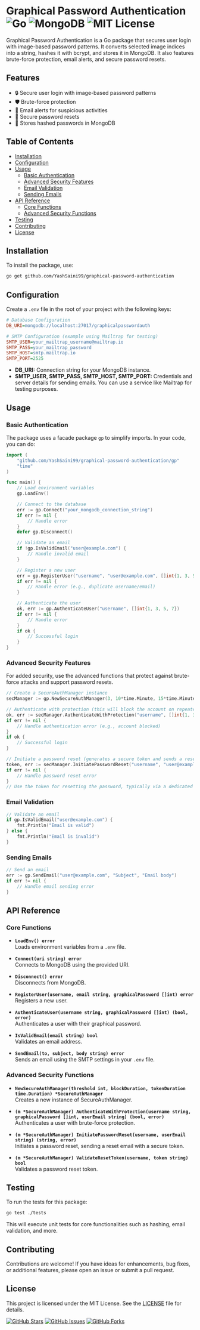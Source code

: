 # Graphical Password Authentication ![Go](https://img.shields.io/badge/Go-100%25-blue) ![MongoDB](https://img.shields.io/badge/MongoDB-Database-green) ![MIT License](https://img.shields.io/badge/License-MIT-yellow.svg)

Graphical Password Authentication is a Go package that secures user login with image-based password patterns. It converts selected image indices into a string, hashes it with bcrypt, and stores it in MongoDB. It also features brute-force protection, email alerts, and secure password resets.

## Features

- 🔒 Secure user login with image-based password patterns
- 🛡️ Brute-force protection
- 📧 Email alerts for suspicious activities
- 🔄 Secure password resets
- 💾 Stores hashed passwords in MongoDB

## Table of Contents

- [Installation](#installation)
- [Configuration](#configuration)
- [Usage](#usage)
  - [Basic Authentication](#basic-authentication)
  - [Advanced Security Features](#advanced-security-features)
  - [Email Validation](#email-validation)
  - [Sending Emails](#sending-emails)
- [API Reference](#api-reference)
  - [Core Functions](#core-functions)
  - [Advanced Security Functions](#advanced-security-functions)
- [Testing](#testing)
- [Contributing](#contributing)
- [License](#license)

## Installation

To install the package, use:

```bash
go get github.com/YashSaini99/graphical-password-authentication
```

## Configuration

Create a `.env` file in the root of your project with the following keys:

```ini
# Database Configuration
DB_URI=mongodb://localhost:27017/graphicalpasswordauth

# SMTP Configuration (example using Mailtrap for testing)
SMTP_USER=your_mailtrap_username@mailtrap.io
SMTP_PASS=your_mailtrap_password
SMTP_HOST=smtp.mailtrap.io
SMTP_PORT=2525
```

- **DB_URI:** Connection string for your MongoDB instance.
- **SMTP_USER, SMTP_PASS, SMTP_HOST, SMTP_PORT:** Credentials and server details for sending emails. You can use a service like Mailtrap for testing purposes.

## Usage

### Basic Authentication

The package uses a facade package `gp` to simplify imports. In your code, you can do:

```go
import (
    "github.com/YashSaini99/graphical-password-authentication/gp"
    "time"
)

func main() {
    // Load environment variables
    gp.LoadEnv()

    // Connect to the database
    err := gp.Connect("your_mongodb_connection_string")
    if err != nil {
        // Handle error
    }
    defer gp.Disconnect()

    // Validate an email
    if !gp.IsValidEmail("user@example.com") {
        // Handle invalid email
    }

    // Register a new user
    err = gp.RegisterUser("username", "user@example.com", []int{1, 3, 5, 7})
    if err != nil {
        // Handle error (e.g., duplicate username/email)
    }

    // Authenticate the user
    ok, err := gp.AuthenticateUser("username", []int{1, 3, 5, 7})
    if err != nil {
        // Handle error
    }
    if ok {
        // Successful login
    }
}
```

### Advanced Security Features

For added security, use the advanced functions that protect against brute-force attacks and support password resets.

```go
// Create a SecureAuthManager instance
secManager := gp.NewSecureAuthManager(3, 10*time.Minute, 15*time.Minute)

// Authenticate with protection (this will block the account on repeated failed attempts and send alert emails)
ok, err := secManager.AuthenticateWithProtection("username", []int{1, 3, 5, 7}, "user@example.com")
if err != nil {
    // Handle authentication error (e.g., account blocked)
}
if ok {
    // Successful login
}

// Initiate a password reset (generates a secure token and sends a reset email)
token, err := secManager.InitiatePasswordReset("username", "user@example.com")
if err != nil {
    // Handle password reset error
}
// Use the token for resetting the password, typically via a dedicated reset endpoint.
```

### Email Validation

```go
// Validate an email
if gp.IsValidEmail("user@example.com") {
    fmt.Println("Email is valid")
} else {
    fmt.Println("Email is invalid")
}
```

### Sending Emails

```go
// Send an email
err := gp.SendEmail("user@example.com", "Subject", "Email body")
if err != nil {
    // Handle email sending error
}
```

## API Reference

### Core Functions

- **`LoadEnv() error`**  
  Loads environment variables from a `.env` file.

- **`Connect(uri string) error`**  
  Connects to MongoDB using the provided URI.

- **`Disconnect() error`**  
  Disconnects from MongoDB.

- **`RegisterUser(username, email string, graphicalPassword []int) error`**  
  Registers a new user.

- **`AuthenticateUser(username string, graphicalPassword []int) (bool, error)`**  
  Authenticates a user with their graphical password.

- **`IsValidEmail(email string) bool`**  
  Validates an email address.

- **`SendEmail(to, subject, body string) error`**  
  Sends an email using the SMTP settings in your `.env` file.

### Advanced Security Functions

- **`NewSecureAuthManager(threshold int, blockDuration, tokenDuration time.Duration) *SecureAuthManager`**  
  Creates a new instance of SecureAuthManager.

- **`(m *SecureAuthManager) AuthenticateWithProtection(username string, graphicalPassword []int, userEmail string) (bool, error)`**  
  Authenticates a user with brute-force protection.

- **`(m *SecureAuthManager) InitiatePasswordReset(username, userEmail string) (string, error)`**  
  Initiates a password reset, sending a reset email with a secure token.

- **`(m *SecureAuthManager) ValidateResetToken(username, token string) bool`**  
  Validates a password reset token.
  

## Testing

To run the tests for this package:

```bash
go test ./tests
```

This will execute unit tests for core functionalities such as hashing, email validation, and more.

## Contributing

Contributions are welcome! If you have ideas for enhancements, bug fixes, or additional features, please open an issue or submit a pull request.

## License

This project is licensed under the MIT License. See the [LICENSE](https://github.com/YashSaini99/graphical-password-authentication/blob/main/LICENSE) file for details.

[![GitHub Stars](https://img.shields.io/github/stars/YashSaini99/graphical-password-authentication?style=social)](https://github.com/YashSaini99/graphical-password-authentication)
[![GitHub Issues](https://img.shields.io/github/issues/YashSaini99/graphical-password-authentication?style=plastic)](https://github.com/YashSaini99/graphical-password-authentication/issues)
[![GitHub Forks](https://img.shields.io/github/forks/YashSaini99/graphical-password-authentication?style=social)](https://github.com/YashSaini99/graphical-password-authentication)
